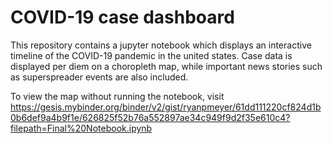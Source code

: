 # COVID-19 case dashboard

This repository contains a jupyter notebook which displays an interactive timeline of the COVID-19 pandemic in the united states. Case data is displayed per diem on a choropleth map, while important news stories such as superspreader events are also included.

To view the map without running the notebook, visit https://gesis.mybinder.org/binder/v2/gist/ryanpmeyer/61dd111220cf824d1b0b6def9a4b9f1e/626825f52b76a552897ae34c949f9d2f35e610c4?filepath=Final%20Notebook.ipynb
